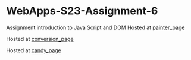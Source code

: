 
# WebApps-S23-Assignment-6
Assignment introduction to Java Script and DOM
Hosted at [painter_page]( https://44-563-web-apps-s23.github.io/44563-webapps-s23-assignment6-perasarvani/painter.html)

Hosted at [conversion_page]( https://44-563-web-apps-s23.github.io/44563-webapps-s23-assignment6-perasarvani/conversions.html)

Hosted at [candy_page]( https://44-563-web-apps-s23.github.io/44563-webapps-s23-assignment6-perasarvani/candy.html)
